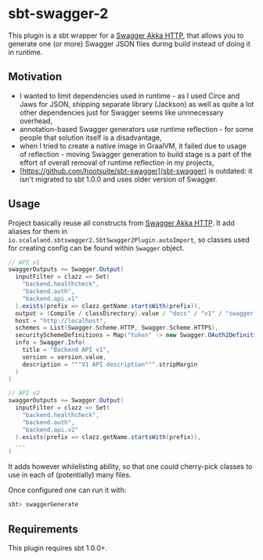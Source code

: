 # sbt-swagger-2

This plugin is a sbt wrapper for a [Swagger Akka HTTP](https://github.com/swagger-akka-http/swagger-akka-http), that
allows you to generate one (or more) Swagger JSON files during build instead of doing it in runtime.

## Motivation

 * I wanted to limit dependencies used in runtime - as I used Circe and Jaws for JSON, shipping separate library
   (Jackson) as well as quite a lot other dependencies just for Swagger seems like unnnecessary overhead,
 * annotation-based Swagger generators use runtime reflection - for some people that solution itself is a disadvantage,
 * when I tried to create a native image in GraalVM, it failed due to usage of reflection - moving Swagger generation
   to build stage is a part of the effort of overall removal of runtime reflection in my projects,
 * [https://github.com/hootsuite/sbt-swagger](sbt-swagger) is outdated: it isn't migrated to sbt 1.0.0 and uses older
   version of Swagger.

## Usage

Project basically reuse all constructs from [Swagger Akka HTTP](https://github.com/swagger-akka-http/swagger-akka-http).
It add aliases for them in `io.scalaland.sbtswagger2.SbtSwagger2Plugin.autoImport`, so classes used for creating config
can be found within `Swagger` object.

```scala
// API v1
swaggerOutputs += Swagger.Output(
  inputFilter = clazz => Set(
    "backend.healthcheck",
    "backend.auth",
    "backend.api.v1"
  ).exists(prefix => clazz.getName.startsWith(prefix)),
  output = (Compile / classDirectory).value / "docs" / "v1" / "swagger.json",
  host = "http://localhost",
  schemes = List(Swagger.Scheme.HTTP, Swagger.Scheme.HTTPS),
  securitySchemeDefinitions = Map("token" -> new Swagger.OAuth2Definition().password("/auth")),
  info = Swagger.Info(
    title = "Backend API v1",
    version = version.value,
    description = """V1 API description""".stripMargin
  )
)

// API v2
swaggerOutputs += Swagger.Output(
  inputFilter = clazz => Set(
    "backend.healthcheck",
    "backend.auth",
    "backend.api.v2"
  ).exists(prefix => clazz.getName.startsWith(prefix)),
  ...
)
```

It adds however whilelisting ability, so that one could cherry-pick classes to use in each of (potentially) many files.

Once configured one can run it with:

```scala
sbt> swaggerGenerate
```

## Requirements

This plugin requires sbt 1.0.0+.
